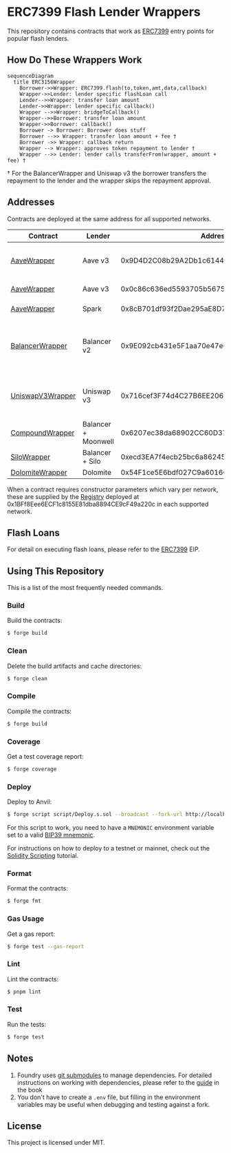 # ERC7399 Flash Lender Wrappers

This repository contains contracts that work as
[ERC7399](https://github.com/ethereum/EIPs/blob/d072207e24e3cc12b6315909e6a65275a38e1984/EIPS/eip-7399.md) entry points
for popular flash lenders.

## How Do These Wrappers Work

```mermaid
sequenceDiagram
  title ERC3156Wrapper
    Borrower->>Wrapper: ERC7399.flash(to,token,amt,data,callback)
    Wrapper->>Lender: lender specific flashLoan call
    Lender-->>Wrapper: transfer loan amount
    Lender->>Wrapper: lender specific callback()
    Wrapper -->>Wrapper: bridgeToCallback()
    Wrapper-->>Borrower: transfer loan amount
    Wrapper->>Borrower: callback()
    Borrower -> Borrower: Borrower does stuff
    Borrower -->> Wrapper: transfer loan amount + fee †
    Borrower ->> Wrapper: callback return
    Wrapper --> Wrapper: approves token repayment to lender †
    Wrapper -->> Lender: lender calls transferFrom(wrapper, amount + fee) †
```

† For the BalancerWrapper and Uniswap v3 the borrower transfers the repayment to the lender and the wrapper skips the
repayment approval.

## Addresses

Contracts are deployed at the same address for all supported networks.

| Contract                                               | Lender              | Address                                    | Networks                                         |
| ------------------------------------------------------ | ------------------- | ------------------------------------------ | ------------------------------------------------ |
| [AaveWrapper](src/aave/AaveWrapper.sol)                | Aave v3             | 0x9D4D2C08b29A2Db1c614483cd8971734BFDCC9F2 | Arbitrum One, Optimism, Polygon                  |
| [AaveWrapper](src/aave/AaveWrapper.sol)                | Aave v3             | 0x0c86c636ed5593705b5675d370c831972C787841 | Mainnet, Gnosis                                  |
| [AaveWrapper](src/aave/AaveWrapper.sol)                | Spark               | 0x8cB701df93f2Dae295aE8D7beE5Aa7e4D40CB397 | Mainnet, Gnosis                                  |
| [BalancerWrapper](src/balancer/BalancerWrapper.sol)    | Balancer v2         | 0x9E092cb431e5F1aa70e47e052773711d2Ba4917E | Mainnet, Arbitrum One, Optimism, Polygon, Gnosis |
| [UniswapV3Wrapper](src/uniswapV3/UniswapV3Wrapper.sol) | Uniswap v3          | 0x716cef3F74d4C27B6EE206E51dFcf1D61e66dA7f | Mainnet, Arbitrum One, Optimism, Polygon         |
| [CompoundWrapper](src/compound/CompoundWrapper.sol)    | Balancer + Moonwell | 0x6207ec38da68902CC60D3760c9fe3EB64B426207 | Base                                             |
| [SiloWrapper](src/silo/SiloWrapper.sol)                | Balancer + Silo     | 0xecd3EA7f4ecb25bc6a862452f9cCda3E60534c8C | Arbitrum                                         |
| [DolomiteWrapper](src/dolomite/DolomiteWrapper.sol)    | Dolomite            | 0x54F1ce5E6bdf027C9a6016C9F52fC5A445b77ed6 | Arbitrum                                         |

When a contract requires constructor parameters which vary per network, these are supplied by the
[Registry](https://github.com/alcueca/registry) deployed at 0x1BFf8Eee6ECF1c8155E81dba8894CE9cF49a220c in each supported
network.

## Flash Loans

For detail on executing flash loans, please refer to the
[ERC7399](https://github.com/ethereum/EIPs/blob/d072207e24e3cc12b6315909e6a65275a38e1984/EIPS/eip-7399.md) EIP.

## Using This Repository

This is a list of the most frequently needed commands.

### Build

Build the contracts:

```sh
$ forge build
```

### Clean

Delete the build artifacts and cache directories:

```sh
$ forge clean
```

### Compile

Compile the contracts:

```sh
$ forge build
```

### Coverage

Get a test coverage report:

```sh
$ forge coverage
```

### Deploy

Deploy to Anvil:

```sh
$ forge script script/Deploy.s.sol --broadcast --fork-url http://localhost:8545
```

For this script to work, you need to have a `MNEMONIC` environment variable set to a valid
[BIP39 mnemonic](https://iancoleman.io/bip39/).

For instructions on how to deploy to a testnet or mainnet, check out the
[Solidity Scripting](https://book.getfoundry.sh/tutorials/solidity-scripting.html) tutorial.

### Format

Format the contracts:

```sh
$ forge fmt
```

### Gas Usage

Get a gas report:

```sh
$ forge test --gas-report
```

### Lint

Lint the contracts:

```sh
$ pnpm lint
```

### Test

Run the tests:

```sh
$ forge test
```

## Notes

1. Foundry uses [git submodules](https://git-scm.com/book/en/v2/Git-Tools-Submodules) to manage dependencies. For
   detailed instructions on working with dependencies, please refer to the
   [guide](https://book.getfoundry.sh/projects/dependencies.html) in the book
2. You don't have to create a `.env` file, but filling in the environment variables may be useful when debugging and
   testing against a fork.

## License

This project is licensed under MIT.
